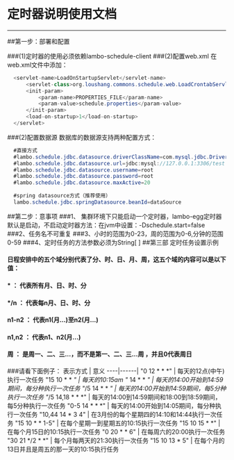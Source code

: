 # 定时器说明使用文档

----
##第一步：部署和配置

   ###(1)定时器的使用必须依赖lambo-schedule-client
   ###(2)配置web.xml
  在web.xml文件中添加：
  ```java
  	<servlet-name>LoadOnStartupServlet</servlet-name>
  		<servlet-class>org.loushang.commons.schedule.web.LoadCrontabServlet</servlet-class>
  		<init-param>
  			<param-name>PROPERTIES_FILE</param-name>
  			<param-value>schedule.properties</param-value>
  		</init-param>
  		<load-on-startup>1</load-on-startup>
  	</servlet>
  ```
 ###(2)配置数据源
数据库的数据源支持两种配置方式：

  ```java
    #直接方式
    #lambo.schedule.jdbc.datasource.driverClassName=com.mysql.jdbc.Driver
    #lambo.schedule.jdbc.datasource.url=jdbc:mysql://127.0.0.1:3306/test
    #lambo.schedule.jdbc.datasource.username=root
    #lambo.schedule.jdbc.datasource.password=root
    #lambo.schedule.jdbc.datasource.maxActive=20
    
    #spring datasource方式（推荐使用）
    lambo.schedule.jdbc.springDatasource.beanId=dataSource
  ```
 ##第二步：意事项
 ###1、	集群环境下只能启动一个定时器，lambo-egg定时器默认是启动，不启动定时器方法：在jvm中设置：-Dschedule.start=false
 ###2、任务名不可重复
 ###3、小时的范围为0-23，周的范围为0-6,分钟的范围0-59
 ###4、定时任务的方法参数必须为String[ ]
 ##第三部 定时任务设置示例
 #### 日程安排中的五个域分别代表了分、时、日、月、周，这五个域的内容可以是以下值：
 #### *      ： 代表所有月、日、时、分
 #### */n    ： 代表每n月、日、时、分
 #### n1-n2  ： 代表n1(月...)至n2(月...)
 #### n1,n2  ： 代表n1、n2(月...)
 ####  周     ： 是周一、二、三...，而不是第一、二、三...周 ，并且0代表周日
 ###请看下面例子：
 表示方式 | 意义
 ----|------|
"0 12 * * *" | 	每天的12点(中午)执行一次任务
"15 10 * * *" |	每天的10:15am 
"* 14 * * *"  |	每天的14:00开始到14:59期间，每分种执行一次任务
"*/5 14 * * *" |	每天的14:00开始到14:59期间，每5分种执行一次任务
"*/5 14,18 * * *" | 	每天的14:00到14:59期间和18:00到18:59期间，每5分种执行一次任务 
"0-5 14 * * *" 	| 每天的14:00开始到14:05期间，每分种执行一次任务 
"10,44 14 * 3 4" |	在3月份的每个星期四的14:10和14:44执行一次任务
"15 10 * * 1-5" |	在每个星期一到星期五的10:15执行一次任务
"15 10 15 * *" |	在每个月15日的10:15执行一次任务
"0 20 * * 6"  |	在每周六的20:00执行一次任务
"30 21 */2 * *" |	每个月每两天的21:30执行一次任务
"15 10 13 * 5" |	在每个月的13日并且是周五的那一天的10:15执行任务
